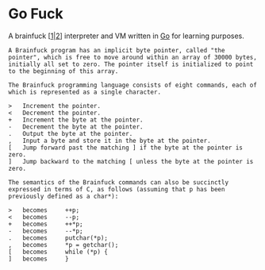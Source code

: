 # Go Fuck

A brainfuck \[[1](http://www.muppetlabs.com/~breadbox/bf/)|[2](https://en.wikipedia.org/wiki/Brainfuck)\] interpreter and VM written in [Go](https://golang.org) for learning purposes.


    A Brainfuck program has an implicit byte pointer, called "the pointer", which is free to move around within an array of 30000 bytes, initially all set to zero. The pointer itself is initialized to point to the beginning of this array.
    
    The Brainfuck programming language consists of eight commands, each of which is represented as a single character.
    
    > 	Increment the pointer.
    < 	Decrement the pointer.
    + 	Increment the byte at the pointer.
    - 	Decrement the byte at the pointer.
    . 	Output the byte at the pointer.
    , 	Input a byte and store it in the byte at the pointer.
    [ 	Jump forward past the matching ] if the byte at the pointer is zero.
    ] 	Jump backward to the matching [ unless the byte at the pointer is zero.
    
    The semantics of the Brainfuck commands can also be succinctly expressed in terms of C, as follows (assuming that p has been previously defined as a char*):
    
    > 	becomes 	++p;
    < 	becomes 	--p;
    + 	becomes 	++*p;
    - 	becomes 	--*p;
    . 	becomes 	putchar(*p);
    , 	becomes 	*p = getchar();
    [ 	becomes 	while (*p) {
    ] 	becomes 	}